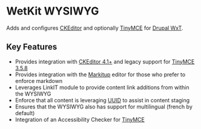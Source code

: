 WetKit WYSIWYG
==============
Adds and configures [CKEditor][ckeditor] and optionally [TinyMCE][tinymce] for [Drupal WxT][drupalwxt].

Key Features
------------

* Provides integration with [CKEditor 4.1+][ckeditor] and legacy support for [TinyMCE 3.5.8][tinymce]
* Provides integration with the [Markitup][markitup] editor for those who prefer to enforce markdown
* Leverages LinkIT module to provide content link additions from within the WYSIWYG
* Enforce that all content is leveraging [UUID][uuid] to assist in content staging
* Ensures that the WYSIWYG also has support for multilingual (french by default)
* Integration of an Accessibility Checker for [TinyMCE][tinymce]


<!-- Links Referenced -->

[ckeditor]:                http://www.ckeditor.com
[drupalwxt]:               http://www.drupal.org/project/wetkit
[linkit]:                  http://www.drupal.org/project/linkit
[markitup]:                http://markitup.jaysalvat.com
[tinymce]:                 http://www.tinymce.com
[uuid]:                    http://www.drupal.org/project/uuid
